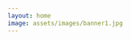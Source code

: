 ```yaml
---
layout: home
image: assets/images/banner1.jpg
---
```

<style>
header.intro {
       display: none;
}
</style>
